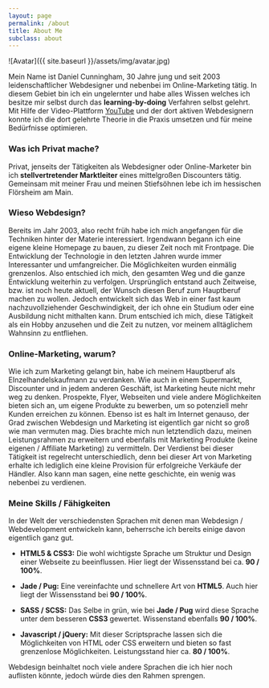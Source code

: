 ```yaml
---
layout: page
permalink: /about
title: About Me
subclass: about
---
```


![Avatar]({{ site.baseurl }}/assets/img/avatar.jpg)

Mein Name ist Daniel Cunningham, 30 Jahre jung und seit 2003 leidenschaftlicher Webdesigner und nebenbei im Online-Marketing tätig. In diesem Gebiet bin ich ein ungelernter und habe alles Wissen welches ich besitze mir selbst durch das __learning-by-doing__ Verfahren selbst gelehrt. Mit Hilfe der Video-Plattform [YouTube](http://youtube.de/) und der dort aktiven Webdesignern konnte ich die dort gelehrte Theorie in die Praxis umsetzen und für meine Bedürfnisse optimieren.




### Was ich Privat mache?

Privat, jenseits der Tätigkeiten als Webdesigner oder Online-Marketer bin ich **stellvertretender Marktleiter** eines mittelgroßen Discounters tätig. Gemeinsam mit meiner Frau und meinen Stiefsöhnen lebe ich im hessischen Flörsheim am Main.




### Wieso Webdesign?

Bereits im Jahr 2003, also recht früh habe ich mich angefangen für die Techniken hinter der Materie interessiert. Irgendwann begann ich eine eigene kleine Homepage zu bauen, zu dieser Zeit noch mit Frontpage. Die Entwicklung der Technologie in den letzten Jahren wurde immer Interessanter und umfangreicher. Die Möglichkeiten wurden einmälig grenzenlos. Also entschied ich mich, den gesamten Weg und die ganze Entwicklung weiterhin zu verfolgen. Ursprünglich entstand auch Zeitweise, bzw. ist noch heute aktuell, der Wunsch diesen Beruf zum Hauptberuf machen zu wollen. Jedoch entwickelt sich das Web in einer fast kaum nachzuvollziehender Geschwindigkeit, der ich ohne ein Studium oder eine Ausbildung nicht mithalten kann. Drum entschied ich mich, diese Tätigkeit als ein Hobby anzusehen und die Zeit zu nutzen, vor meinem alltäglichem Wahnsinn zu entfliehen.




### Online-Marketing, warum?

Wie ich zum Marketing gelangt bin, habe ich meinem Hauptberuf als EInzelhandelskaufmann zu verdanken. Wie auch in einem Supermarkt, Discounter und in jedem anderen Geschäft, ist Marketing heute nicht mehr weg zu denken. Prospekte, Flyer, Webseiten und viele andere Möglichkeiten bieten sich an, um eigene Produkte zu bewerben, um so potenziell mehr Kunden erreichen zu können. Ebenso ist es halt im Internet genauso, der Grad zwischen Webdesign und Marketing ist eigentlich gar nicht so groß wie man vermuten mag. Dies brachte mich nun letztendlich dazu, meinen Leistungsrahmen zu erweitern und ebenfalls mit Marketing Produkte (keine eigenen / Affiliate Marketing) zu vermitteln. Der Verdienst bei dieser Tätigkeit ist regelrecht unterschiedlich, denn bei dieser Art von Marketing erhalte ich lediglich eine kleine Provision für erfolgreiche Verkäufe der Händler. Also kann man sagen, eine nette geschichte, ein wenig was nebenbei zu verdienen.




### Meine Skills / Fähigkeiten

In der Welt der verschiedensten Sprachen mit denen man Webdesign / Webdevelopment entwickeln kann, beherrsche ich bereits einige davon eigentlich ganz gut. 

- __HTML5 & CSS3:__
  Die wohl wichtigste Sprache um Struktur und Design einer Webseite zu beeinflussen. Hier liegt der Wissensstand bei ca. __90 / 100%__.

- __Jade / Pug:__
  Eine vereinfachte und schnellere Art von __HTML5__. Auch hier liegt der Wissensstand bei __90 / 100%__.

- __SASS / SCSS:__
  Das Selbe in grün, wie bei __Jade / Pug__ wird diese Sprache unter dem besseren __CSS3__ gewertet. Wissenstand ebenfalls __90 / 100%__.

- __Javascript / jQuery:__
  Mit dieser Scriptsprache lassen sich die Möglichkeiten von HTML oder CSS erweitern und bieten so fast grenzenlose Möglichkeiten. Leistungsstand hier ca. __80 / 100%__.

Webdesign beinhaltet noch viele andere Sprachen die ich hier noch auflisten könnte, jedoch würde dies den Rahmen sprengen.